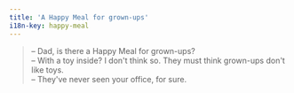 ```yaml
---
title: 'A Happy Meal for grown-ups'
i18n-key: happy-meal
---
```


> – Dad, is there a Happy Meal for grown-ups?  
> – With a toy inside? I don't think so. They must think grown-ups don't like toys.  
> – They've never seen your office, for sure.
